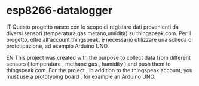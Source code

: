 # esp8266-datalogger
IT
Questo progetto nasce con lo scopo di registare dati provenienti da diversi sensori (temperatura,gas metano,umidità) su thingspeak.com. Per il progetto, oltre all'account thingspeak, è necessario utilizzare una scheda di prototipazione, ad esempio Arduino UNO.  

EN
This project was created with the purpose to collect data from different sensors ( temperature , methane gas , humidity ) and push them to thingspeak.com. For the project , in addition to the thingspeak account, you must use a prototyping board , for example an Arduino UNO.
